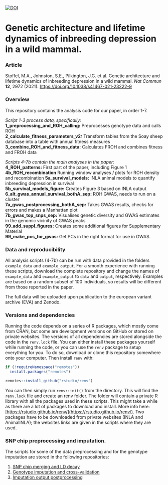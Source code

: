 [![DOI](https://zenodo.org/badge/193667799.svg)](https://zenodo.org/badge/latestdoi/193667799)

# Genetic architecture and lifetime dynamics of inbreeding depression in a wild mammal.

### Article

Stoffel, M.A., Johnston, S.E., Pilkington, J.G. et al. Genetic architecture and lifetime dynamics of inbreeding depression in a wild mammal. *Nat Commun* **12**, 2972 (2021). https://doi.org/10.1038/s41467-021-23222-9

### Overview   
This repository contains the analysis code for our paper, in order 1-7.  

*Script 1-3 process data, specifically:*  
**1_preprocessing_and_ROH_calling:** Preprocesses genotype data and calls ROH  
**2_calculate_fitness_parameters_v2:** Transform tables from the Soay sheep database into a table with annual fitness measures  
**3_combine_ROH_and_fitness_data:** Calculates FROH and combines fitness and FROH data

*Scripts 4-7b contain the main analyses in the paper:*  
**4_ROH_patterns:** First part of the paper, including Figure 1  
**4b_ROH_recombination** Running window analyses / plots for ROH density and recombination
**5a_survival_models:** INLA animal models to quantify inbreeding depression in survival  
**5b_survival_models_figure:** Creates Figure 3 based on INLA output  
**6_alt_gwas_annual_survival_bothA_sep:** ROH GWAS, needs to run on a cluster  
**7a_gwas_postprocessing_bothA_sep:** Takes GWAS results, checks for errors and makes a Manhattan plot    
**7b_gwas_top_snps_sep:** Visualises genetic diversity and GWAS estimates in the genomic vicinity of GWAS peaks  
**99_add_suppl_figures:** Creates some additional figures for Supplementary Material  
**99_make_pcs_for_gwas:** Get PCs in the right format for use in GWAS.  

### Data and reproducibility
All analysis scripts (4-7b) can be run with data provided in the folders `example_data` and `example_output`. For a smooth experience with running these scripts, download the complete repository and change the names of `example_data` and `example_output` to `data` and `output`, respectively. Examples are based on a random subset of 100 individuals, so results will be different from those reported in the paper.

The full data will be uploaded upon publication to the european variant archive (EVA)
and Zenodo.

### Versions and dependencies
Running the code depends on a series of R packages, which mostly come from CRAN, but some are development versions on GitHub or stored on private websites. The versions of all dependencies are stored alongside the code in the `renv.lock` file. You can either install these packages yourself while running the code, or you can use the `renv` package to setup everything for you. To do so, download or clone this repository somewhere onto your computer. Then install `renv` with:

```r
if (!requireNamespace("remotes"))
  install.packages("remotes")

remotes::install_github("rstudio/renv")
```

You can then simply run `renv::init()` from the directory. This will find the `renv.lock` file and create an renv folder. The folder will contain a private R library with all the packages used in these scripts. This might take a while as there are a lot of packages to download and install. More info here: [https://rstudio.github.io/renv/](https://rstudio.github.io/renv/). Two packages have to be downloaded from private websites (INLA and AnimalINLA); the websites links are given in the scripts where they are used. 


### SNP chip preprocessing and imputation.
The scripts for some of the data preprocessing and for the genotype imputation are stored in the following repositories:
1) [SNP chip merging and LD decay](https://github.com/mastoffel/sheep)
2) [Genotype imputation and cross-validation](https://github.com/mastoffel/imputation_eddie)
3) [Imputation output postprocessing](https://github.com/mastoffel/imputation_mac)

